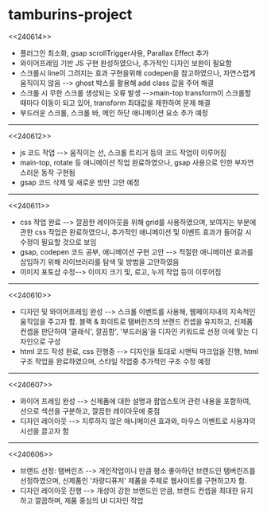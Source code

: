 # tamburins-project

<<240614>>
- 플러그인 최소화, gsap scrollTrigger사용, Parallax Effect 추가
- 와이어프레임 기반 JS 구현 완성하였으나, 추가적인 디자인 보완이 필요함
- 스크롤시 line이 그려지는 효과 구현을위해 codepen을 참고하였으나, 자연스럽게 움직이지 않음 --> ghost 박스를 활용해 add class 값을 주어 해결
- 스크롤 시 무한 스크롤 생성되는 오류 발생 -->main-top transform이 스크롤할 때마다 이동이 되고 있어, transform 최대값을 제한하여 문제 해결
- 부드러운 스크롤, 스크롤 바, 메인 하단 애니메이션 요소 추가 예정

-------------------------------------------------------

<<240612>>
- js 코드 작업 --> 움직이는 선, 스크롤 트리거 등의 코드 작업이 이루어짐
- main-top, rotate 등 애니메이션 작업 완료하였으나, gsap 사용으로 인한 부자연스러운 동작 구현됨
- gsap 코드 삭제 및 새로운 방안 고안 예정

-------------------------------------------------------

<<240611>>
- css 작업 완료 --> 깔끔한 레이아웃을 위해 grid를 사용하였으며, 보여지는 부분에 관한 css 작업은 완료하였으나, 추가적인 애니메이션 및 이벤트 효과가 들어갈 시 수정이 필요할 것으로 보임
- gsap, codepen 코드 공부, 애니메이션 구현 고안 --> 적절한 애니메이션 효과를 삽입하기 위해 라이브러리를 탐색 및 방법을 고안하였음
- 이미지 포토샵 수정--> 이미지 크기 및, 로고, 누끼 작업 등이 이루어짐

-------------------------------------------------------

<<240610>>
- 디자인 및 와이어프레임 완성 --> 스크롤 이벤트를 사용해, 웹페이지내의 지속적인 움직임을 주고자 함. 블랙 & 화이트로 탬버린즈의 브랜드 컨셉을 유지하고, 신제품 컨셉을 판단하여 '클래식', 깔끔함', '부드러움'을 디자인 키워드로 선정 이에 맞는 디자인으로 구성 
- html 코드 작성 완료, css 진행중 --> 디자인을 토대로 시맨틱 마크업을 진행, html 구조 작업을 완료하였으며, 스타일 작업중 추가적인 구조 수정 예정

-------------------------------------------------------

<<240607>>
- 와이어 프레임 완성 --> 신제품에 대한 설명과 팝업스토어 관련 내용을 포함하여, 선으로 섹션을 구분하고, 깔끔한 레이아웃에 중점
- 디자인 레이아웃 --> 지루하지 않은 애니메이션 효과와, 마우스 이벤트로 사용자의 시선을 끌고자 함

-------------------------------------------------------

<<240606>>
- 브랜드 선정: 탬버린즈 --> 개인작업이니 만큼 평소 좋아하던 브랜드인 탬버린즈를 선정하였으며, 신제품인 '차량디퓨저' 제품을 주제로 웹사이트를 구현하고자 함.
- 디자인 레이아웃 진행 --> 개성이 강한 브랜드인 만큼, 브랜드 컨셉을 최대한 유지하고 깔끔하며, 제품 중심의 UI 디자인 작업
